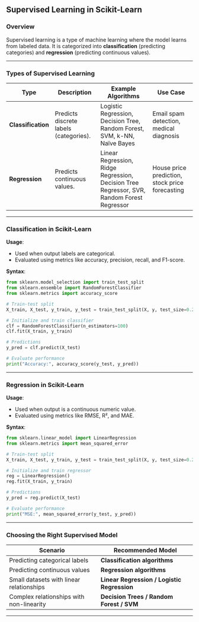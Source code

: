 ## **Supervised Learning in Scikit-Learn**  

### **Overview**  
Supervised learning is a type of machine learning where the model learns from labeled data. It is categorized into **classification** (predicting categories) and **regression** (predicting continuous values).  

---

### **Types of Supervised Learning**  

| Type | Description | Example Algorithms | Use Case |
|------|-------------|--------------------|----------|
| **Classification** | Predicts discrete labels (categories). | Logistic Regression, Decision Tree, Random Forest, SVM, k-NN, Naïve Bayes | Email spam detection, medical diagnosis |
| **Regression** | Predicts continuous values. | Linear Regression, Ridge Regression, Decision Tree Regressor, SVR, Random Forest Regressor | House price prediction, stock price forecasting |

---

### **Classification in Scikit-Learn**  

**Usage**:  
- Used when output labels are categorical.  
- Evaluated using metrics like accuracy, precision, recall, and F1-score.  

**Syntax**:  
```python
from sklearn.model_selection import train_test_split
from sklearn.ensemble import RandomForestClassifier
from sklearn.metrics import accuracy_score

# Train-test split
X_train, X_test, y_train, y_test = train_test_split(X, y, test_size=0.2, random_state=42)

# Initialize and train classifier
clf = RandomForestClassifier(n_estimators=100)
clf.fit(X_train, y_train)

# Predictions
y_pred = clf.predict(X_test)

# Evaluate performance
print("Accuracy:", accuracy_score(y_test, y_pred))
```

---

### **Regression in Scikit-Learn**  

**Usage**:  
- Used when output is a continuous numeric value.  
- Evaluated using metrics like RMSE, R², and MAE.  

**Syntax**:  
```python
from sklearn.linear_model import LinearRegression
from sklearn.metrics import mean_squared_error

# Train-test split
X_train, X_test, y_train, y_test = train_test_split(X, y, test_size=0.2, random_state=42)

# Initialize and train regressor
reg = LinearRegression()
reg.fit(X_train, y_train)

# Predictions
y_pred = reg.predict(X_test)

# Evaluate performance
print("MSE:", mean_squared_error(y_test, y_pred))
```

---

### **Choosing the Right Supervised Model**  

| Scenario | Recommended Model |
|----------|--------------------|
| Predicting categorical labels | **Classification algorithms** |
| Predicting continuous values | **Regression algorithms** |
| Small datasets with linear relationships | **Linear Regression / Logistic Regression** |
| Complex relationships with non-linearity | **Decision Trees / Random Forest / SVM** |

---